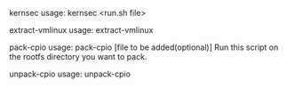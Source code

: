 kernsec usage:
  kernsec <run.sh file>

extract-vmlinux usage:
  extract-vmlinux <packed kernel image file>

pack-cpio usage:
  pack-cpio [file to be added(optional)]
  Run this script on the rootfs directory you want to pack.

unpack-cpio usage:
  unpack-cpio <vmlinux file>
  
